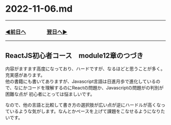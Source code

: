 # 2022-11-06.md
  
---
### [◀️前日へ](https://github.com/yuasys/chatty-journal/blob/main/2022/11/2022-11-04.md)&emsp;&emsp;&emsp;&emsp;[翌日へ▶️](https://github.com/yuasys/chatty-journal/blob/main/2022/11/2022-11-07.md)
---
## ReactJS初心者コース　module12章のつづき

内容がますます高度になっており、ハードですが、なるほどと思うことが多く。充実感があります。  
他の書籍にも書いてありますが、Javascript言語は日進月歩で進化しているので、なにかコードを理解するのにReactの問題か、Javascriptの問題がの判別が困難な点が
初心者にとっては悩ましいです。

なので、他の言語と比較して書き方の選択肢が広い点が逆にハードルが高くなっているような気がします。なんとかペースを上げて課題をこなせるようになりたいです。
